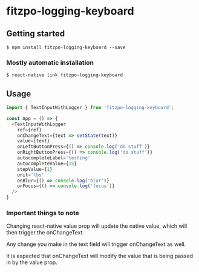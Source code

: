 # fitzpo-logging-keyboard

## Getting started

`$ npm install fitzpo-logging-keyboard --save`

### Mostly automatic installation

`$ react-native link fitzpo-logging-keyboard`

## Usage
```javascript
import { TextInputWithLogger } from 'fitzpo-logging-keyboard';

const App = () => {
  <TextInputWithLogger
    ref={ref}
    onChangeText={text => setState(text)}
    value={text}
    onLeftButtonPress={() => console.log('do stuff')}
    onRightButtonPress={() => console.log('do stuff')}
    autocompleteLabel='testing'
    autocompleteValue={15}
    stepValue={1}
    unit='lbs'
    onBlur={() => console.log('blur')}
    onFocus={() => console.log('focus')}
  />
}
```

### Important things to note
Changing react-native value prop will update the native value, which will then trigger the onChangeText.

Any change you make in the text field will trigger onChangeText as well.

It is expected that onChangeText will modify the value that is being passed in by the value prop.
